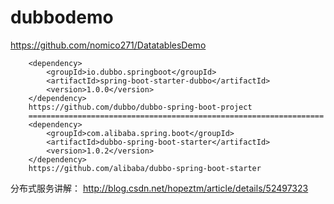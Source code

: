 # dubbodemo

https://github.com/nomico271/DatatablesDemo

		<dependency>
			<groupId>io.dubbo.springboot</groupId>
			<artifactId>spring-boot-starter-dubbo</artifactId>
			<version>1.0.0</version>
		</dependency>
		https://github.com/dubbo/dubbo-spring-boot-project
		==================================================================
		<dependency>
			<groupId>com.alibaba.spring.boot</groupId>
			<artifactId>dubbo-spring-boot-starter</artifactId>
			<version>1.0.2</version>
		</dependency>
		https://github.com/alibaba/dubbo-spring-boot-starter
		
分布式服务讲解：
http://blog.csdn.net/hopeztm/article/details/52497323